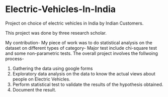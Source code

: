 # Electric-Vehicles-In-India
Project on choice of electric vehicles in India by Indian Customers. 

This project was done by three research scholar. 

My contribution- My piece of work was to do statistical analysis on the dataset on different types of category- Major test include chi-square test and some non-parametric tests.
The overall project involves the follwoing process-

1. Gathering the data using google forms
2. Exploratory data analysis on the data to know the actual views about people on Electric Vehicles.
3. Perform statistical test to validate the results of the hypothesis obtained.
4. Document the result.
